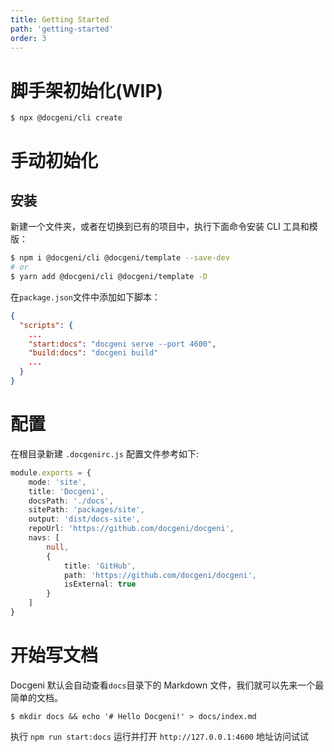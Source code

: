 ```yaml
---
title: Getting Started
path: 'getting-started'
order: 3
---
```


# 脚手架初始化(WIP)
```
$ npx @docgeni/cli create
```

# 手动初始化
## 安装
新建一个文件夹，或者在切换到已有的项目中，执行下面命令安装 CLI 工具和模版：

```bash
$ npm i @docgeni/cli @docgeni/template --save-dev
# or 
$ yarn add @docgeni/cli @docgeni/template -D
```

在`package.json`文件中添加如下脚本：

```json
{
  "scripts": {
    ...
    "start:docs": "docgeni serve --port 4600",
    "build:docs": "docgeni build"
    ...
  }
}
```

# 配置
在根目录新建 `.docgenirc.js` 配置文件参考如下:

```ts
module.exports = {
    mode: 'site',
    title: 'Docgeni',
    docsPath: './docs',
    sitePath: 'packages/site',
    output: 'dist/docs-site',
    repoUrl: 'https://github.com/docgeni/docgeni',
    navs: [
        null,
        {
            title: 'GitHub',
            path: 'https://github.com/docgeni/docgeni',
            isExternal: true
        }
    ]
}
```
# 开始写文档

Docgeni 默认会自动查看`docs`目录下的 Markdown 文件，我们就可以先来一个最简单的文档。

```base
$ mkdir docs && echo '# Hello Docgeni!' > docs/index.md
```

执行 `npm run start:docs` 运行并打开 `http://127.0.0.1:4600` 地址访问试试



